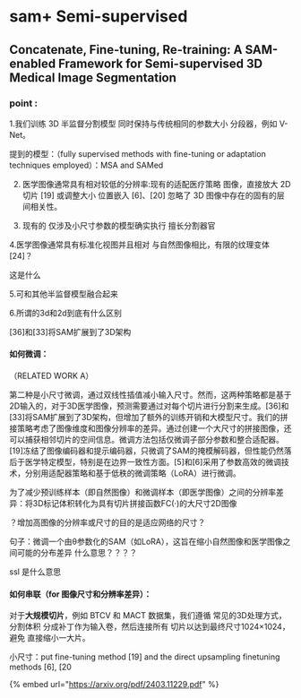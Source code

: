 # sam+ Semi-supervised

## Concatenate, Fine-tuning, Re-training: A SAM-enabled Framework for Semi-supervised 3D Medical Image Segmentation



### point :

1.我们训练 3D 半监督分割模型 同时保持与传统相同的参数大小 分段器，例如 V-Net。

提到的模型：（fully supervised methods with fine-tuning or adaptation techniques employed）：MSA  and  SAMed&#x20;



2. 医学图像通常具有相对较低的分辨率:现有的适配医疗策略 图像，直接放大 2D 切片 \[19] 或调整大小 位置嵌入 \[6]、\[20] 忽略了 3D 图像中存在的固有的层间相关性。



3. 现有的 仅涉及小尺寸参数的模型确实执行 擅长分割器官

4.医学图像通常具有标准化视图并且相对 与自然图像相比，有限的纹理变体\[24]？

这是什么

5.可和其他半监督模型融合起来

6.所谓的3d和2d到底有什么区别

\[36]和\[33]将SAM扩展到了3D架构





#### 如何微调：

（RELATED WORK A）

第二种是小尺寸微调，通过双线性插值减小输入尺寸。然而，这两种策略都是基于2D输入的，对于3D医学图像，预测需要通过对每个切片进行分割来生成。\[36]和\[33]将SAM扩展到了3D架构，但增加了额外的训练开销和大模型尺寸。我们的拼接策略考虑了图像维度和图像分辨率的差异。通过创建一个大尺寸的拼接图像，还可以捕获相邻切片的空间信息。微调方法包括仅微调子部分参数和整合适配器。\[19]冻结了图像编码器和提示编码器，只微调了SAM的掩模解码器，但性能仍然落后于医学特定模型，特别是在边界一致性方面。\[5]和\[6]采用了参数高效的微调技术，分别用适配器策略和基于低秩的微调策略（LoRA）进行微调。





为了减少预训练样本（即自然图像）和微调样本（即医学图像）之间的分辨率差异：将3D标记体积转化为具有切片拼接函数FC(·)的大尺寸2D图像



？增加高图像的分辨率或尺寸的目的是适应网络的尺寸？





句子：微调一个由θ参数化的SAM（如LoRA），这旨在缩小自然图像和医学图像之间可能的分布差异         什么意思？？？？





ssl 是什么意思



#### 如何串联（for 图像尺寸和分辨率差异）：

对于**大规模切片**，例如 BTCV 和 MACT 数据集，我们遵循 常见的3D处理方式，分割体积 分成补丁作为输入卷，然后连接所有 切片以达到最终尺寸1024×1024，避免 直接缩小一大片。

小尺寸：put fine-tuning method \[19] and the direct upsampling finetuning methods \[6], \[20

{% embed url="https://arxiv.org/pdf/2403.11229.pdf" %}
